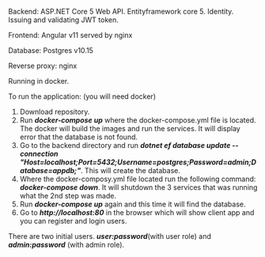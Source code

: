 Backend: ASP.NET Core 5 Web API. Entityframework core 5. Identity. Issuing and validating JWT token.

Frontend: Angular v11 served by nginx

Database: Postgres v10.15

Reverse proxy: nginx

Running in docker.


To run the application: (you will need docker)

1. Download repository.
2. Run ***docker-compose up*** where the docker-compose.yml file is located. The docker will build the images and run the services. It will display error that the database is not found.
3. Go to the backend directory and run ***dotnet ef database update --connection "Host=localhost;Port=5432;Username=postgres;Password=admin;Database=appdb;"***. This will create the database.
4. Where the docker-composy.yml file located run the following command: ***docker-compose down***. It will shutdown the 3 services that was running what the 2nd step was made.
5. Run ***docker-compose up*** again and this time it will find the database.
6. Go to ***http://localhost:80*** in the browser which will show client app and you can register and login users. 

There are two initial users. ***user:password***(with user role) and ***admin:password*** (with admin role). 
